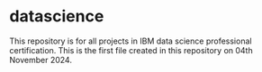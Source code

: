 # datascience
This repository is for all projects in IBM data science professional certification.
This is the first file created in this repository on 04th November 2024.
